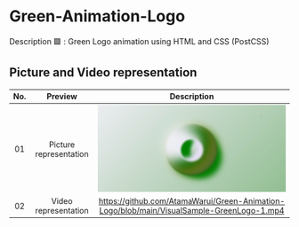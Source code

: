 # Green-Animation-Logo
Description 🟩 : Green Logo animation using HTML and CSS (PostCSS)

## Picture and Video representation

| No. |   Preview    |                                            Description                                            |    
| :-: | :----------: | :-----------------------------------------------------------------------------------------------: | 
| 01  | Picture representation | ![alt text](https://github.com/AtamaWarui/Green-Animation-Logo/blob/main/LogoDesign-1.png) | 
| 02  | Video representation | https://github.com/AtamaWarui/Green-Animation-Logo/blob/main/VisualSample-GreenLogo-1.mp4 | 
